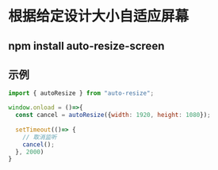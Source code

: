 # 根据给定设计大小自适应屏幕
## npm install auto-resize-screen

## 示例
```javascript
import { autoResize } from "auto-resize";

window.onload = ()=>{
  const cancel = autoResize({width: 1920, height: 1080});
  
  setTimeout(()=> {
    // 取消监听
    cancel();
  }, 2000)
}
```
